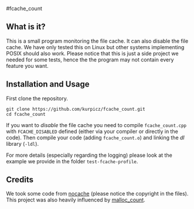 #fcache_count

## What is it?
This is a small program monitoring the file cache.
It can also disable the file cache.
We have only tested this on Linux but other systems implementing POSIX should also work.
Please notice that this is just a side project we needed for some tests, hence the the program may not contain every feature you want.

## Installation and Usage
First clone the repository.
```
git clone https://github.com/kurpicz/fcache_count.git
cd fcache_count
```
If you want to *disable* the file cache you need to compile `fcache_count.cpp` with `FCACHE_DISABLED` defined (either via your compiler or directly in the code).
Then compile your code (adding `fcache_count.o`) and linking the *dl* library (`-ldl`).

For more details (especially regarding the logging) please look at the example we provide in the folder `test-fcache-profile`.

## Credits
We took some code from [nocache](https://github.com/feh/nocache) (please notice the copyright in the files).
This project was also heavily influenced by [malloc_count](https://github.com/bingmann/malloc_count).